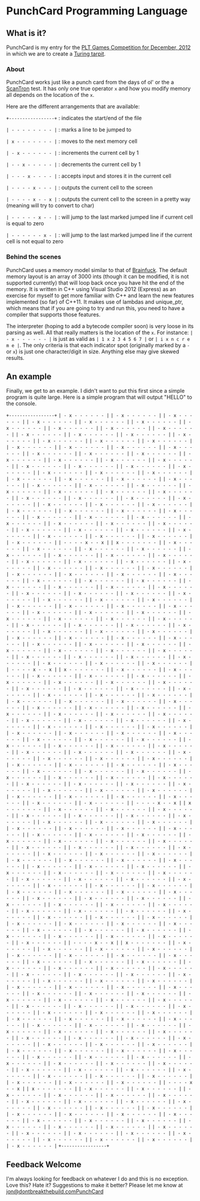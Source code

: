 PunchCard Programming Language
==============================

What is it?
-----------

PunchCard is my entry for the [PLT Games Competition for December, 2012](http://www.pltgames.com/competition/2012/12) in which
we are to create a [Turing tarpit](http://en.wikipedia.org/wiki/Turing_tarpit).

### About

PunchCard works just like a punch card from the days of ol' or the a [ScanTron](http://en.wikipedia.org/wiki/Scantron) test. It has 
only one true operator `x` and how you modify memory all depends on the location of the `x`.

Here are the different arrangements that are available:

`+-----------------+` : indicates the start/end of the file


`| - - - - - - - - |` : marks a line to be jumped to


`| x - - - - - - - |` : moves to the next memory cell


`| - x - - - - - - |` : increments the current cell by 1


`| - - x - - - - - |` : decrements the current cell by 1


`| - - - x - - - - |` : accepts input and stores it in the current cell


`| - - - - x - - - |` : outputs the current cell to the screen


`| - - - - x - - x |` : outputs the current cell to the screen in a pretty way (meaning will try to convert to char)


`| - - - - - x - - |` : will jump to the last marked jumped line if current cell is equal to zero


`| - - - - - - x - |` : will jump to the last marked jumped line if the current cell is not equal to zero



### Behind the scenes

PunchCard uses a memory model similar to that of [Brainfuck](http://en.wikipedia.org/wiki/Brainfuck). The default memory layout is an array of
3000 ints (though it can be modified, it is not supported currently) that will loop back once you have hit the end of the memory. It is written in 
C++ using Visual Studio 2012 (Express) as an exercise for myself to get more familiar with C++ and learn the new features implemented (so far) of C++11. It makes
use of lambdas and unique_ptr<T>, which means that if you are going to try and run this, you need to have a compiler that supports those features.

The interpreter (hoping to add a bytecode compiler soon) is very loose in its parsing as well. All that really matters is the location of the `x`. For instance:
`| - x - - - - - - |` is just as valid as `| 1 x 2 3 4 5 6 7 |` or `| i x n c r e m e |`. The only criteria is that each indicator spot (originally marked by a `-` or `x`) is
just one character/digit in size. Anything else may give skewed results.


An example
-------------------

Finally, we get to an example. I didn't want to put this first since a simple program is quite large. Here is a simple program that will output "HELLO" to the console.

`+-----------------+`
`| - x - - - - - - |`
`| - x - - - - - - |`
`| - x - - - - - - |`
`| - x - - - - - - |`
`| - x - - - - - - |`
`| - x - - - - - - |`
`| - x - - - - - - |`
`| - x - - - - - - |`
`| - x - - - - - - |`
`| - x - - - - - - |`
`| - x - - - - - - |`
`| - x - - - - - - |`
`| - x - - - - - - |`
`| - x - - - - - - |`
`| - x - - - - - - |`
`| - x - - - - - - |`
`| - x - - - - - - |`
`| - x - - - - - - |`
`| - x - - - - - - |`
`| - x - - - - - - |`
`| - x - - - - - - |`
`| - x - - - - - - |`
`| - x - - - - - - |`
`| - x - - - - - - |`
`| - x - - - - - - |`
`| - x - - - - - - |`
`| - x - - - - - - |`
`| - x - - - - - - |`
`| - x - - - - - - |`
`| - x - - - - - - |`
`| - x - - - - - - |`
`| - x - - - - - - |`
`| - x - - - - - - |`
`| - x - - - - - - |`
`| - x - - - - - - |`
`| - x - - - - - - |`
`| - x - - - - - - |`
`| - x - - - - - - |`
`| - x - - - - - - |`
`| - x - - - - - - |`
`| - x - - - - - - |`
`| - x - - - - - - |`
`| - x - - - - - - |`
`| - x - - - - - - |`
`| - x - - - - - - |`
`| - x - - - - - - |`
`| - x - - - - - - |`
`| - x - - - - - - |`
`| - x - - - - - - |`
`| - x - - - - - - |`
`| - x - - - - - - |`
`| - x - - - - - - |`
`| - x - - - - - - |`
`| - x - - - - - - |`
`| - x - - - - - - |`
`| - x - - - - - - |`
`| - x - - - - - - |`
`| - x - - - - - - |`
`| - x - - - - - - |`
`| - x - - - - - - |`
`| - x - - - - - - |`
`| - x - - - - - - |`
`| - x - - - - - - |`
`| - x - - - - - - |`
`| - x - - - - - - |`
`| - x - - - - - - |`
`| - x - - - - - - |`
`| - x - - - - - - |`
`| - x - - - - - - |`
`| - x - - - - - - |`
`| - x - - - - - - |`
`| - x - - - - - - |`
`| - - - - x - - x |`
`| x - - - - - - - |`
`| - x - - - - - - |`
`| - x - - - - - - |`
`| - x - - - - - - |`
`| - x - - - - - - |`
`| - x - - - - - - |`
`| - x - - - - - - |`
`| - x - - - - - - |`
`| - x - - - - - - |`
`| - x - - - - - - |`
`| - x - - - - - - |`
`| - x - - - - - - |`
`| - x - - - - - - |`
`| - x - - - - - - |`
`| - x - - - - - - |`
`| - x - - - - - - |`
`| - x - - - - - - |`
`| - x - - - - - - |`
`| - x - - - - - - |`
`| - x - - - - - - |`
`| - x - - - - - - |`
`| - x - - - - - - |`
`| - x - - - - - - |`
`| - x - - - - - - |`
`| - x - - - - - - |`
`| - x - - - - - - |`
`| - x - - - - - - |`
`| - x - - - - - - |`
`| - x - - - - - - |`
`| - x - - - - - - |`
`| - x - - - - - - |`
`| - x - - - - - - |`
`| - x - - - - - - |`
`| - x - - - - - - |`
`| - x - - - - - - |`
`| - x - - - - - - |`
`| - x - - - - - - |`
`| - x - - - - - - |`
`| - x - - - - - - |`
`| - x - - - - - - |`
`| - x - - - - - - |`
`| - x - - - - - - |`
`| - x - - - - - - |`
`| - x - - - - - - |`
`| - x - - - - - - |`
`| - x - - - - - - |`
`| - x - - - - - - |`
`| - x - - - - - - |`
`| - x - - - - - - |`
`| - x - - - - - - |`
`| - x - - - - - - |`
`| - x - - - - - - |`
`| - x - - - - - - |`
`| - x - - - - - - |`
`| - x - - - - - - |`
`| - x - - - - - - |`
`| - x - - - - - - |`
`| - x - - - - - - |`
`| - x - - - - - - |`
`| - x - - - - - - |`
`| - x - - - - - - |`
`| - x - - - - - - |`
`| - x - - - - - - |`
`| - x - - - - - - |`
`| - x - - - - - - |`
`| - x - - - - - - |`
`| - x - - - - - - |`
`| - x - - - - - - |`
`| - x - - - - - - |`
`| - x - - - - - - |`
`| - - - - x - - x |`
`| x - - - - - - - |`
`| - x - - - - - - |`
`| - x - - - - - - |`
`| - x - - - - - - |`
`| - x - - - - - - |`
`| - x - - - - - - |`
`| - x - - - - - - |`
`| - x - - - - - - |`
`| - x - - - - - - |`
`| - x - - - - - - |`
`| - x - - - - - - |`
`| - x - - - - - - |`
`| - x - - - - - - |`
`| - x - - - - - - |`
`| - x - - - - - - |`
`| - x - - - - - - |`
`| - x - - - - - - |`
`| - x - - - - - - |`
`| - x - - - - - - |`
`| - x - - - - - - |`
`| - x - - - - - - |`
`| - x - - - - - - |`
`| - x - - - - - - |`
`| - x - - - - - - |`
`| - x - - - - - - |`
`| - x - - - - - - |`
`| - x - - - - - - |`
`| - x - - - - - - |`
`| - x - - - - - - |`
`| - x - - - - - - |`
`| - x - - - - - - |`
`| - x - - - - - - |`
`| - x - - - - - - |`
`| - x - - - - - - |`
`| - x - - - - - - |`
`| - x - - - - - - |`
`| - x - - - - - - |`
`| - x - - - - - - |`
`| - x - - - - - - |`
`| - x - - - - - - |`
`| - x - - - - - - |`
`| - x - - - - - - |`
`| - x - - - - - - |`
`| - x - - - - - - |`
`| - x - - - - - - |`
`| - x - - - - - - |`
`| - x - - - - - - |`
`| - x - - - - - - |`
`| - x - - - - - - |`
`| - x - - - - - - |`
`| - x - - - - - - |`
`| - x - - - - - - |`
`| - x - - - - - - |`
`| - x - - - - - - |`
`| - x - - - - - - |`
`| - x - - - - - - |`
`| - x - - - - - - |`
`| - x - - - - - - |`
`| - x - - - - - - |`
`| - x - - - - - - |`
`| - x - - - - - - |`
`| - x - - - - - - |`
`| - x - - - - - - |`
`| - x - - - - - - |`
`| - x - - - - - - |`
`| - x - - - - - - |`
`| - x - - - - - - |`
`| - x - - - - - - |`
`| - x - - - - - - |`
`| - x - - - - - - |`
`| - x - - - - - - |`
`| - x - - - - - - |`
`| - x - - - - - - |`
`| - x - - - - - - |`
`| - x - - - - - - |`
`| - x - - - - - - |`
`| - x - - - - - - |`
`| - - - - x - - x |`
`| x - - - - - - - |`
`| - x - - - - - - |`
`| - x - - - - - - |`
`| - x - - - - - - |`
`| - x - - - - - - |`
`| - x - - - - - - |`
`| - x - - - - - - |`
`| - x - - - - - - |`
`| - x - - - - - - |`
`| - x - - - - - - |`
`| - x - - - - - - |`
`| - x - - - - - - |`
`| - x - - - - - - |`
`| - x - - - - - - |`
`| - x - - - - - - |`
`| - x - - - - - - |`
`| - x - - - - - - |`
`| - x - - - - - - |`
`| - x - - - - - - |`
`| - x - - - - - - |`
`| - x - - - - - - |`
`| - x - - - - - - |`
`| - x - - - - - - |`
`| - x - - - - - - |`
`| - x - - - - - - |`
`| - x - - - - - - |`
`| - x - - - - - - |`
`| - x - - - - - - |`
`| - x - - - - - - |`
`| - x - - - - - - |`
`| - x - - - - - - |`
`| - x - - - - - - |`
`| - x - - - - - - |`
`| - x - - - - - - |`
`| - x - - - - - - |`
`| - x - - - - - - |`
`| - x - - - - - - |`
`| - x - - - - - - |`
`| - x - - - - - - |`
`| - x - - - - - - |`
`| - x - - - - - - |`
`| - x - - - - - - |`
`| - x - - - - - - |`
`| - x - - - - - - |`
`| - x - - - - - - |`
`| - x - - - - - - |`
`| - x - - - - - - |`
`| - x - - - - - - |`
`| - x - - - - - - |`
`| - x - - - - - - |`
`| - x - - - - - - |`
`| - x - - - - - - |`
`| - x - - - - - - |`
`| - x - - - - - - |`
`| - x - - - - - - |`
`| - x - - - - - - |`
`| - x - - - - - - |`
`| - x - - - - - - |`
`| - x - - - - - - |`
`| - x - - - - - - |`
`| - x - - - - - - |`
`| - x - - - - - - |`
`| - x - - - - - - |`
`| - x - - - - - - |`
`| - x - - - - - - |`
`| - x - - - - - - |`
`| - x - - - - - - |`
`| - x - - - - - - |`
`| - x - - - - - - |`
`| - x - - - - - - |`
`| - x - - - - - - |`
`| - x - - - - - - |`
`| - x - - - - - - |`
`| - x - - - - - - |`
`| - x - - - - - - |`
`| - x - - - - - - |`
`| - x - - - - - - |`
`| - - - - x - - x |`
`| x - - - - - - - |`
`| - x - - - - - - |`
`| - x - - - - - - |`
`| - x - - - - - - |`
`| - x - - - - - - |`
`| - x - - - - - - |`
`| - x - - - - - - |`
`| - x - - - - - - |`
`| - x - - - - - - |`
`| - x - - - - - - |`
`| - x - - - - - - |`
`| - x - - - - - - |`
`| - x - - - - - - |`
`| - x - - - - - - |`
`| - x - - - - - - |`
`| - x - - - - - - |`
`| - x - - - - - - |`
`| - x - - - - - - |`
`| - x - - - - - - |`
`| - x - - - - - - |`
`| - x - - - - - - |`
`| - x - - - - - - |`
`| - x - - - - - - |`
`| - x - - - - - - |`
`| - x - - - - - - |`
`| - x - - - - - - |`
`| - x - - - - - - |`
`| - x - - - - - - |`
`| - x - - - - - - |`
`| - x - - - - - - |`
`| - x - - - - - - |`
`| - x - - - - - - |`
`| - x - - - - - - |`
`| - x - - - - - - |`
`| - x - - - - - - |`
`| - x - - - - - - |`
`| - x - - - - - - |`
`| - x - - - - - - |`
`| - x - - - - - - |`
`| - x - - - - - - |`
`| - x - - - - - - |`
`| - x - - - - - - |`
`| - x - - - - - - |`
`| - x - - - - - - |`
`| - x - - - - - - |`
`| - x - - - - - - |`
`| - x - - - - - - |`
`| - x - - - - - - |`
`| - x - - - - - - |`
`| - x - - - - - - |`
`| - x - - - - - - |`
`| - x - - - - - - |`
`| - x - - - - - - |`
`| - x - - - - - - |`
`| - x - - - - - - |`
`| - x - - - - - - |`
`| - x - - - - - - |`
`| - x - - - - - - |`
`| - x - - - - - - |`
`| - x - - - - - - |`
`| - x - - - - - - |`
`| - x - - - - - - |`
`| - x - - - - - - |`
`| - x - - - - - - |`
`| - x - - - - - - |`
`| - x - - - - - - |`
`| - x - - - - - - |`
`| - x - - - - - - |`
`| - x - - - - - - |`
`| - x - - - - - - |`
`| - x - - - - - - |`
`| - x - - - - - - |`
`| - x - - - - - - |`
`| - x - - - - - - |`
`| - x - - - - - - |`
`| - x - - - - - - |`
`| - x - - - - - - |`
`| - x - - - - - - |`
`| - x - - - - - - |`
`| - x - - - - - - |`
`| - - - - x - - x |`
`| x - - - - - - - |`
`| - x - - - - - - |`
`| - x - - - - - - |`
`| - x - - - - - - |`
`| - x - - - - - - |`
`| - x - - - - - - |`
`| - x - - - - - - |`
`| - x - - - - - - |`
`| - x - - - - - - |`
`| - x - - - - - - |`
`| - x - - - - - - |`
`| - x - - - - - - |`
`| - x - - - - - - |`
`| - x - - - - - - |`
`| - x - - - - - - |`
`| - x - - - - - - |`
`| - x - - - - - - |`
`| - x - - - - - - |`
`| - x - - - - - - |`
`| - x - - - - - - |`
`| - x - - - - - - |`
`| - x - - - - - - |`
`| - x - - - - - - |`
`| - x - - - - - - |`
`| - x - - - - - - |`
`| - x - - - - - - |`
`| - x - - - - - - |`
`| - x - - - - - - |`
`| - x - - - - - - |`
`| - x - - - - - - |`
`| - x - - - - - - |`
`| - x - - - - - - |`
`| - x - - - - - - |`
`+-----------------+`



Feedback Welcome
----------------



I'm always looking for feedback on whatever I do and this is no exception. Love this? Hate it? Suggestions to make it better? Please let me know at jon@dontbreakthebuild.comPunchCard
